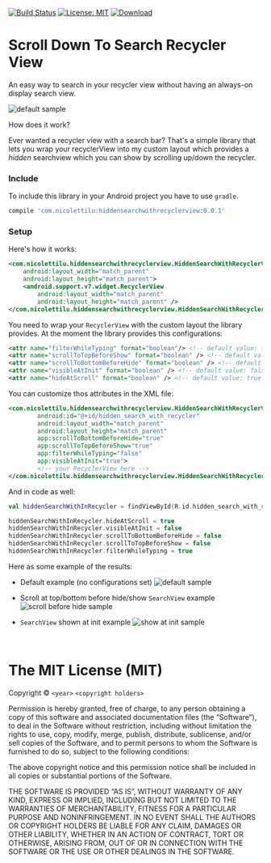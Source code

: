 [![Build Status](https://travis-ci.org/lnicolet/HiddenSearchWithRecyclerView.svg?branch=master)](https://travis-ci.org/lnicolet/HiddenSearchWithRecyclerView) [![License: MIT](https://img.shields.io/badge/License-MIT-yellow.svg)](https://opensource.org/licenses/MIT) [ ![Download](https://api.bintray.com/packages/lnicolet/HiddenSearchWithRecyclerView/HiddenSearchWithRecyclerView/images/download.svg) ](https://bintray.com/lnicolet/HiddenSearchWithRecyclerView/HiddenSearchWithRecyclerView/_latestVersion)

# Scroll Down To Search Recycler View


An easy way to search in your recycler view without having an always-on display search view.

![default sample](default_example.gif)

How does it work?

Ever wanted a recycler view with a search bar? That's a simple library that lets you wrap your recyclerView into my custom layout which provides a _hidden_ searchview which you can show by scrolling up/down the recycler.

### Include

To include this library in your Android project you have to use `gradle`.

``` gradle
compile 'com.nicolettilu:hiddensearchwithrecyclerview:0.0.1'
```

### Setup
Here's how it works:

```xml
<com.nicolettilu.hiddensearchwithrecyclerview.HiddenSearchWithRecyclerView
    android:layout_width="match_parent"
    android:layout_height="match_parent">
    <android.support.v7.widget.RecyclerView
        android:layout_width="match_parent"
        android:layout_height="match_parent" />
</com.nicolettilu.hiddensearchwithrecyclerview.HiddenSearchWithRecyclerView>
```

You need to wrap your `RecyclerView` with the custom layout the library provides.
At the moment the library provides this configurations:

```xml
<attr name="filterWhileTyping" format="boolean"/> <!-- default value: true -->
<attr name="scrollToTopBeforeShow" format="boolean" /> <!-- default value: false -->
<attr name="scrollToBottomBeforeHide" format="boolean" /> <!-- default value: false -->
<attr name="visibleAtInit" format="boolean" /> <!-- default value: false -->
<attr name="hideAtScroll" format="boolean" /> <!-- default value: true -->
```

You can customize thos attributes in the XML file:
```xml
<com.nicolettilu.hiddensearchwithrecyclerview.HiddenSearchWithRecyclerView
        android:id="@+id/hidden_search_with_recycler"
        android:layout_width="match_parent"
        android:layout_height="match_parent"
        app:scrollToBottomBeforeHide="true"
        app:scrollToTopBeforeShow="true"
        app:filterWhileTyping="false"
        app:visibleAtInit="true">
        <!-- your RecyclerView here -->
</com.nicolettilu.hiddensearchwithrecyclerview.HiddenSearchWithRecyclerView>
```

And in code as well:
```kotlin
val hiddenSearchWithInRecycler = findViewById(R.id.hidden_search_with_recycler) as HiddenSearchWithRecyclerView

hiddenSearchWithInRecycler.hideAtScroll = true
hiddenSearchWithInRecycler.visibleAtInit = false
hiddenSearchWithInRecycler.scrollToBottomBeforeHide = false
hiddenSearchWithInRecycler.scrollToTopBeforeShow = false
hiddenSearchWithInRecycler.filterWhileTyping = true
```


Here as some example of the results:


- Default example (no configurations set) 
![default sample](default_example.gif)

- Scroll at top/bottom before hide/show `SearchView` example 
![scroll before hide sample](sbh_example.gif)

- `SearchView` shown at init example 
![show at init sample](sai_example.gif)

&nbsp;
&nbsp;

The MIT License (MIT)
=====================

Copyright © `<year>` `<copyright holders>`

Permission is hereby granted, free of charge, to any person
obtaining a copy of this software and associated documentation
files (the “Software”), to deal in the Software without
restriction, including without limitation the rights to use,
copy, modify, merge, publish, distribute, sublicense, and/or sell
copies of the Software, and to permit persons to whom the
Software is furnished to do so, subject to the following
conditions:

The above copyright notice and this permission notice shall be
included in all copies or substantial portions of the Software.

THE SOFTWARE IS PROVIDED “AS IS”, WITHOUT WARRANTY OF ANY KIND,
EXPRESS OR IMPLIED, INCLUDING BUT NOT LIMITED TO THE WARRANTIES
OF MERCHANTABILITY, FITNESS FOR A PARTICULAR PURPOSE AND
NONINFRINGEMENT. IN NO EVENT SHALL THE AUTHORS OR COPYRIGHT
HOLDERS BE LIABLE FOR ANY CLAIM, DAMAGES OR OTHER LIABILITY,
WHETHER IN AN ACTION OF CONTRACT, TORT OR OTHERWISE, ARISING
FROM, OUT OF OR IN CONNECTION WITH THE SOFTWARE OR THE USE OR
OTHER DEALINGS IN THE SOFTWARE.
